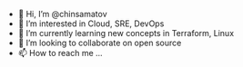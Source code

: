 - 👋 Hi, I’m @chinsamatov
- 👀 I’m interested in Cloud, SRE, DevOps
- 🌱 I’m currently learning new concepts in Terraform, Linux
- 💞️ I’m looking to collaborate on open source
- 📫 How to reach me ...

<!---
chinsamatov/chinsamatov is a ✨ special ✨ repository because its `README.md` (this file) appears on your GitHub profile.
You can click the Preview link to take a look at your changes.
--->
